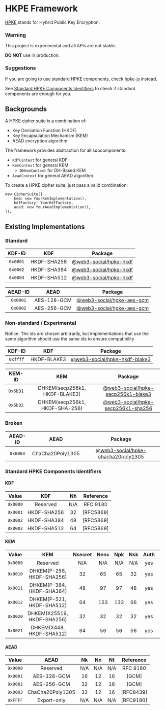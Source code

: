 # HKPE Framework

[HPKE](https://www.rfc-editor.org/rfc/rfc9180.html) stands for Hybrid Public Key Encryption.

### Warning

This project is experimental and all APIs are not stable.

**DO NOT** use in production.

### Suggestions

If you are going to use standard HPKE components, 
check [hpke-js](https://github.com/dajiaji/hpke-js) instead.

See [Standard HPKE Components Identifiers](#standard-hpke-components-identifiers) 
to check if standard components are enough for you.

## Backgrounds 

A HPKE cipher suite is a combination of:
- Key Derivation Function (HKDF)
- Key Encapsulation Mechanism (KEM)
- AEAD encryption algorithm

The framework provides abstraction for all subcomponents:
- `KdfContext` for general KDF
- `KemContext` for general KEM
  - `DhKemContext` for DH-Based KEM
- `AeadContext` for general AEAD algorithm

To create a HPKE cipher suite, just pass a valid combination:
```
new CipherSuite({
    kem: new YourKemImplementation(),
    kdfFactory: YourKdfFactory,
    aead: new YourAeadImplementation(),
}),
```

## Existing Implementations

### Standard

|  KDF-ID  |     KDF     |                  Package                  |
|:--------:|:-----------:|:-----------------------------------------:|
| `0x0001` | HKDF-SHA256 | [@web3-social/hpke-hkdf](./packages/hkdf) |
| `0x0002` | HKDF-SHA384 | [@web3-social/hpke-hkdf](./packages/hkdf) |
| `0x0003` | HKDF-SHA512 | [@web3-social/hpke-hkdf](./packages/hkdf) |

| AEAD-ID  |    AEAD     |                     Package                     |
|:--------:|:-----------:|:-----------------------------------------------:|
| `0x0001` | AES-128-GCM | [@web3-social/hpke-aes-gcm](./packages/aes-gcm) |
| `0x0002` | AES-256-GCM | [@web3-social/hpke-aes-gcm](./packages/aes-gcm) |

### Non-standard / Experimental

Notice: The ids are chosen arbitrarily, but implementations that use the same algorithm should use the same ids to ensure compatibility

|  KDF-ID  |     KDF     |                         Package                         |
|:--------:|:-----------:|:-------------------------------------------------------:|
| `0xffff` | HKDF-BLAKE3 | [@web3-social/hpke-hkdf-blake3](./packages/hkdf-blake3) |

|  KEM-ID  |              KEM               |                              Package                              |
|:--------:|:------------------------------:|:-----------------------------------------------------------------:|
| `0x6b31` | DHKEM(secp256k1, HKDF-BLAKE3)  | [@web3-social/hpke-secp256k1-blake3](./packages/secp256k1-blake3) |
| `0x6b32` | DHKEM(secp256k1, HKDF-SHA-256) |  [@web3-social/hpke-secp256k1-sha256](./packages/secp256k1-sha)   |

### Broken

| AEAD-ID  |       AEAD       |                              Package                               |
|:--------:|:----------------:|:------------------------------------------------------------------:|
| `0x0003` | ChaCha20Poly1305 | [@web3-social/hpke-chacha20poly1305](./packages/chacha20-poly1305) |

### Standard HPKE Components Identifiers

#### KDF

|  Value   |     KDF     | Nh  | Reference |
|:--------:|:-----------:|:---:|:---------:|
| `0x0000` |  Reserved   | N/A | RFC 9180  |
| `0x0001` | HKDF-SHA256 | 32  | [RFC5869] |
| `0x0002` | HKDF-SHA384 | 48  | [RFC5869] |
| `0x0003` | HKDF-SHA512 | 64  | [RFC5869] |

#### KEM

|  Value   |            KEM             | Nsecret | Nenc | Npk | Nsk | Auth |        Reference        |
|:--------:|:--------------------------:|:-------:|:----:|:---:|:---:|:----:|:-----------------------:|
| `0x0000` |          Reserved          |   N/A   | N/A  | N/A | N/A | yes  |        RFC 9180         |
| `0x0010` | DHKEM(P-256, HKDF-SHA256)  |   32    |  65  | 65  | 32  | yes  | [NISTCurves], [RFC5869] |
| `0x0011` | DHKEM(P-384, HKDF-SHA384)  |   48    |  97  | 97  | 48  | yes  | [NISTCurves], [RFC5869] |
| `0x0012` | DHKEM(P-521, HKDF-SHA512)  |   64    | 133  | 133 | 66  | yes  | [NISTCurves], [RFC5869] |
| `0x0020` | DHKEM(X25519, HKDF-SHA256) |   32    |  32  | 32  | 32  | yes  |  [RFC5869], [RFC7748]   |
| `0x0021` |  DHKEM(X448, HKDF-SHA512)  |   64    |  56  | 56  | 56  | yes  |  [RFC5869], [RFC7748]   |

#### AEAD

|  Value   |       AEAD       | Nk  | Nn  | Nt  | Reference |
|:--------:|:----------------:|:---:|:---:|:---:|:---------:|
| `0x0000` |     Reserved     | N/A | N/A | N/A | RFC 9180  |
| `0x0001` |   AES-128-GCM    | 16  | 12  | 16  |   [GCM]   |
| `0x0002` |   AES-256-GCM    | 32  | 12  | 16  |   [GCM]   |
| `0x0003` | ChaCha20Poly1305 | 32  | 12  | 16  | [RFC8439] |
| `0xFFFF` |   Export-only    | N/A | N/A | N/A | [RFC9180] |